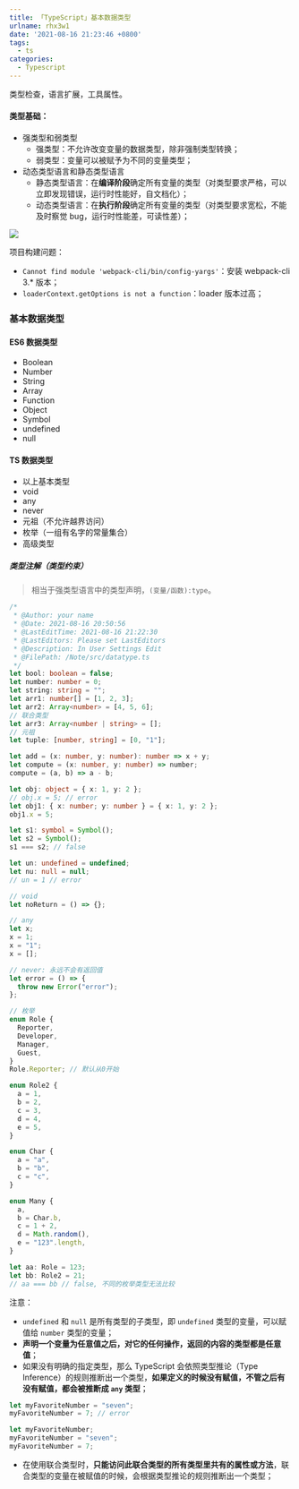 ```yaml
---
title: 「TypeScript」基本数据类型
urlname: rhx3w1
date: '2021-08-16 21:23:46 +0800'
tags:
  - ts
categories:
  - Typescript
---
```


类型检查，语言扩展，工具属性。

#### 类型基础：

- 强类型和弱类型
  - 强类型：不允许改变变量的数据类型，除非强制类型转换；
  - 弱类型：变量可以被赋予为不同的变量类型；
- 动态类型语言和静态类型语言
  - 静态类型语言：在**编译阶段**确定所有变量的类型（对类型要求严格，可以立即发现错误，运行时性能好，自文档化）；
  - 动态类型语言：在**执行阶段**确定所有变量的类型（对类型要求宽松，不能及时察觉 bug，运行时性能差，可读性差）；

![](https://cdn.nlark.com/yuque/0/2021/jpeg/250093/1629201781685-ea175f59-f835-492b-b38d-86db3b3bae78.jpeg#align=left&display=inline&height=560&margin=%5Bobject%20Object%5D&originHeight=560&originWidth=1030&size=0&status=done&style=none&width=1030)

项目构建问题：

- `Cannot find module 'webpack-cli/bin/config-yargs'`：安装 webpack-cli 3.\* 版本；
- `loaderContext.getOptions is not a function`：loader 版本过高；

### 基本数据类型

#### ES6 数据类型

- Boolean
- Number
- String
- Array
- Function
- Object
- Symbol
- undefined
- null

#### TS 数据类型

- 以上基本类型
- void
- any
- never
- 元祖（不允许越界访问）
- 枚举（一组有名字的常量集合）
- 高级类型

##### 类型注解（类型约束）

> 相当于强类型语言中的类型声明，`(变量/函数):type`。

```typescript
/*
 * @Author: your name
 * @Date: 2021-08-16 20:50:56
 * @LastEditTime: 2021-08-16 21:22:30
 * @LastEditors: Please set LastEditors
 * @Description: In User Settings Edit
 * @FilePath: /Note/src/datatype.ts
 */
let bool: boolean = false;
let number: number = 0;
let string: string = "";
let arr1: number[] = [1, 2, 3];
let arr2: Array<number> = [4, 5, 6];
// 联合类型
let arr3: Array<number | string> = [];
// 元祖
let tuple: [number, string] = [0, "1"];

let add = (x: number, y: number): number => x + y;
let compute = (x: number, y: number) => number;
compute = (a, b) => a - b;

let obj: object = { x: 1, y: 2 };
// obj.x = 5; // error
let obj1: { x: number; y: number } = { x: 1, y: 2 };
obj1.x = 5;

let s1: symbol = Symbol();
let s2 = Symbol();
s1 === s2; // false

let un: undefined = undefined;
let nu: null = null;
// un = 1 // error

// void
let noReturn = () => {};

// any
let x;
x = 1;
x = "1";
x = [];

// never: 永远不会有返回值
let error = () => {
  throw new Error("error");
};

// 枚举
enum Role {
  Reporter,
  Developer,
  Manager,
  Guest,
}
Role.Reporter; // 默认从0开始

enum Role2 {
  a = 1,
  b = 2,
  c = 3,
  d = 4,
  e = 5,
}

enum Char {
  a = "a",
  b = "b",
  c = "c",
}

enum Many {
  a,
  b = Char.b,
  c = 1 + 2,
  d = Math.random(),
  e = "123".length,
}

let aa: Role = 123;
let bb: Role2 = 21;
// aa === bb // false, 不同的枚举类型无法比较
```

注意：

- `undefined` 和 `null` 是所有类型的子类型，即 `undefined` 类型的变量，可以赋值给 `number` 类型的变量；
- **声明一个变量为任意值之后，对它的任何操作，返回的内容的类型都是任意值**；
- 如果没有明确的指定类型，那么 TypeScript 会依照类型推论（Type Inference）的规则推断出一个类型，**如果定义的时候没有赋值，不管之后有没有赋值，都会被推断成 `any` 类型**；

```typescript
let myFavoriteNumber = "seven";
myFavoriteNumber = 7; // error

let myFavoriteNumber;
myFavoriteNumber = "seven";
myFavoriteNumber = 7;
```

- 在使用联合类型时，**只能访问此联合类型的所有类型里共有的属性或方法**，联合类型的变量在被赋值的时候，会根据类型推论的规则推断出一个类型；
